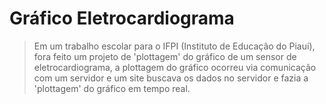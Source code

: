 # Gráfico Eletrocardiograma 
> Em um trabalho escolar para o IFPI (Instituto de Educação do Piauí), fora feito um projeto de 'plottagem' do gráfico de um sensor de eletrocardiograma, a plottagem do gráfico ocorreu via comunicação com um servidor e um site buscava os dados no servidor e fazia a 'plottagem' do gráfico em tempo real.
